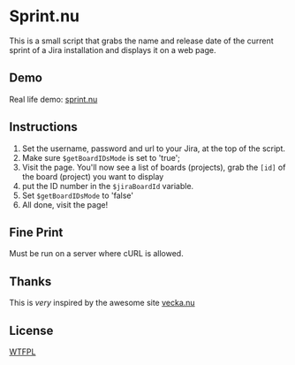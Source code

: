 Sprint.nu
=========

This is a small script that grabs the name and release date of the current sprint of a Jira installation and displays it on a web page.


## Demo
Real life demo: [sprint.nu](http://www.sprint.nu)


## Instructions
1. Set the username, password and url to your Jira, at the top of the script.
2. Make sure `$getBoardIDsMode` is set to 'true';
3. Visit the page. You'll now see a list of boards (projects), grab the `[id]` of the board (project) you want to display
4. put the ID number in the `$jiraBoardId` variable.
5. Set `$getBoardIDsMode` to 'false'
6. All done, visit the page!

## Fine Print
Must be run on a server where cURL is allowed.

## Thanks
This is *very* inspired by the awesome site [vecka.nu](http://www.vecka.nu)


## License
[WTFPL](http://www.wtfpl.net/)
